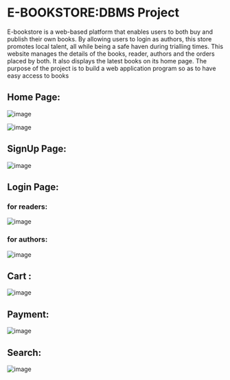 # E-BOOKSTORE:DBMS Project
E-bookstore is a web-based platform that enables users to both buy and publish their own
books. By allowing users to login as authors, this store promotes local talent, all while being
a safe haven during trialling times.
This website manages the details of the books, reader, authors and the orders placed by both. It also displays the latest books on its home page. The purpose of the project is to build a web application program so as to have easy access to
books

## Home Page:
![image](https://user-images.githubusercontent.com/96201509/190699877-44569cc2-81a3-4508-bef0-8863ff022522.png)

![image](https://user-images.githubusercontent.com/96201509/190701090-2b932265-a131-4c60-bd66-202eb7bbc6fb.png)


## SignUp Page:
![image](https://user-images.githubusercontent.com/96201509/190700156-f3b98361-d067-4e8e-8e1e-94cb7356b50b.png)

## Login Page:
### for readers:
![image](https://user-images.githubusercontent.com/96201509/190700258-dc0f9a75-67a8-4d50-9c82-b142d881913e.png)
### for authors:
![image](https://user-images.githubusercontent.com/96201509/190700363-f6ef1d9f-52c3-4a3d-9491-11b891373fd6.png)

## Cart :
![image](https://user-images.githubusercontent.com/96201509/190700660-e8075025-ed49-4d8a-96f7-a1e8ffa2077d.png)

## Payment:
![image](https://user-images.githubusercontent.com/96201509/190700705-ba8c57db-2036-4652-ad01-9d78c70aefa3.png)

## Search:
![image](https://user-images.githubusercontent.com/96201509/190700781-e128f644-ea5f-4dee-bc01-5d4a685ed6a9.png)

